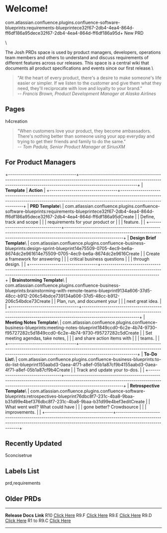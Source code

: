 # **Welcome!**

com.atlassian.confluence.plugins.confluence-software-blueprints:requirements-blueprintece32f67-2db4-4ea4-864d-ff6df186a95dece32f67-2db4-4ea4-864d-ff6df186a95d+
New PRD

\

The Josh PRDs space is used by product managers, developers, operations
team members and others to understand and discuss requirements of
different features across our releases. This space is a central wiki
that documents all product specifications and events since our first
release.\

> "At the heart of every product, there's a desire to make someone's
> life easier or simpler. If we listen to the customer and give them
> what they need, they'll reciprocate with love and loyalty to your
> brand."\
> *-- Francis Brown, Product Development Manager at Alaska Airlines*

## Pages

h4creation

> "When customers love your product, they become ambassadors. There's
> nothing better than someone using your app everyday and trying to get
> their friends and family to do the same."\
> *-- Tom Padula, Senior Product Manager at SiriusXM*

## For Product Managers

+----------------------------------+-----------------------------------------------------------------------------------------------------------------------------------------------------------------------------------------+
| **Template**                     | **Action**                                                                                                                                                                              |
+----------------------------------+-----------------------------------------------------------------------------------------------------------------------------------------------------------------------------------------+
| **PRD Template**\                | com.atlassian.confluence.plugins.confluence-software-blueprints:requirements-blueprintece32f67-2db4-4ea4-864d-ff6df186a95dece32f67-2db4-4ea4-864d-ff6df186a95dCreate                    |
| Define, track and scope          |                                                                                                                                                                                         |
| requirements for your product or |                                                                                                                                                                                         |
| feature.                         |                                                                                                                                                                                         |
+----------------------------------+-----------------------------------------------------------------------------------------------------------------------------------------------------------------------------------------+
| **Design Brief Template**\       | com.atlassian.confluence.plugins.confluence-business-blueprints:design-sprint-blueprint14e75509-0705-4ec9-be6a-8674dc2e961614e75509-0705-4ec9-be6a-8674dc2e9616Create                   |
| Create a framework for answering |                                                                                                                                                                                         |
| critical business questions      |                                                                                                                                                                                         |
| through design.                  |                                                                                                                                                                                         |
+----------------------------------+-----------------------------------------------------------------------------------------------------------------------------------------------------------------------------------------+
| **Brainstorming Template**\      | com.atlassian.confluence.plugins.confluence-business-blueprints:brainstorming-with-remote-teams-blueprint9134a606-37d5-48cc-b912-206c54bdce739134a606-37d5-48cc-b912-206c54bdce73Create |
| Plan, run, and document your     |                                                                                                                                                                                         |
| next great idea.                 |                                                                                                                                                                                         |
+----------------------------------+-----------------------------------------------------------------------------------------------------------------------------------------------------------------------------------------+
| **Meeting Notes Template**\      | com.atlassian.confluence.plugins.confluence-business-blueprints:meeting-notes-blueprint1849ccd0-6c2e-4b74-9730-f95727282c5d1849ccd0-6c2e-4b74-9730-f95727282c5dCreate                   |
| Set meeting agendas, take notes, |                                                                                                                                                                                         |
| and share action items with      |                                                                                                                                                                                         |
| teams.                           |                                                                                                                                                                                         |
+----------------------------------+-----------------------------------------------------------------------------------------------------------------------------------------------------------------------------------------+
| **To-Do List**\                  | com.atlassian.confluence.plugins.confluence-business-blueprints:to-do-list-blueprint155aabd3-0aea-4f71-a8ef-05b1a87cf9b4155aabd3-0aea-4f71-a8ef-05b1a87cf9b4Create                      |
| Track and update your to-dos.    |                                                                                                                                                                                         |
+----------------------------------+-----------------------------------------------------------------------------------------------------------------------------------------------------------------------------------------+
| **Retrospective Template**\      | com.atlassian.confluence.plugins.confluence-software-blueprints:retrospectives-blueprint76dbc8f7-231c-4ba8-9baa-b31d99e4bef376dbc8f7-231c-4ba8-9baa-b31d99e4bef3editCreate              |
| What went well? What could have  |                                                                                                                                                                                         |
| gone better? Crowdsource         |                                                                                                                                                                                         |
| improvements.                    |                                                                                                                                                                                         |
+----------------------------------+-----------------------------------------------------------------------------------------------------------------------------------------------------------------------------------------+

## Recently Updated

5concisetrue

## Labels List

prd,requirements

## Older PRDs

  ------------------ ----------------------------------------------------------------------------------------------------------------
  **Release Docs**   **Link**
  R10                [Click Here](https://docs.google.com/document/d/1yn7LQ6tehpYxip82wxsaoPXyRItK4Q5VlORHWbDvXBs/edit)
  R9.F               [Click Here](https://docs.google.com/document/d/1ewghnBMWjJkKm9ZL2KucvwMZF7jjF-a0CYIOqzvBTZA/edit?usp=sharing)
  R9.E               [Click Here](https://docs.google.com/document/d/1bppzC4omlSGzDtkloQZl94EfI9zogJpsQPnHMeqdCzQ/edit?usp=sharing)
  R9.D               [Click Here](https://docs.google.com/document/d/1AxGGRZodxU7InYKFCsJa7b0_CnPaRpLHKr7l3jKij5g/edit?usp=sharing)
  R1 to R9.C         [Click Here](https://docs.google.com/document/d/1KKrL3PjWMN1Nis9Do-heDjL9MEikNJrDSLbLyeXde-M/edit)
  ------------------ ----------------------------------------------------------------------------------------------------------------
